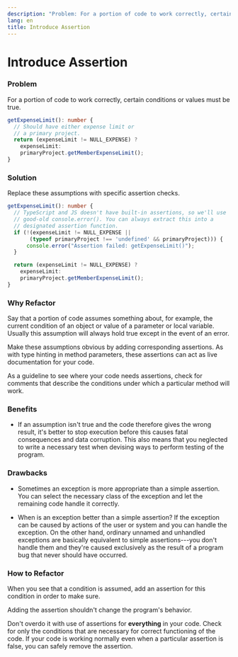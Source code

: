```yaml
---
description: "Problem: For a portion of code to work correctly, certain conditions or values must be true. Solution: Replace these assumptions with specific assertion checks."
lang: en
title: Introduce Assertion
---
```

# Introduce Assertion
### Problem

For a portion of code to work correctly, certain conditions or values
must be true.
```ts
getExpenseLimit(): number {
  // Should have either expense limit or
  // a primary project.
  return (expenseLimit != NULL_EXPENSE) ?
    expenseLimit:
    primaryProject.getMemberExpenseLimit();
}
```
### Solution

Replace these assumptions with specific assertion checks.
```ts
getExpenseLimit(): number {
  // TypeScript and JS doesn't have built-in assertions, so we'll use
  // good-old console.error(). You can always extract this into a
  // designated assertion function.
  if (!(expenseLimit != NULL_EXPENSE ||
       (typeof primaryProject !== 'undefined' && primaryProject))) {
      console.error("Assertion failed: getExpenseLimit()");
  }

  return (expenseLimit != NULL_EXPENSE) ?
    expenseLimit:
    primaryProject.getMemberExpenseLimit();
}
```

### Why Refactor

Say that a portion of code assumes something about, for example, the
current condition of an object or value of a parameter or local
variable. Usually this assumption will always hold true except in the
event of an error.

Make these assumptions obvious by adding corresponding assertions. As
with type hinting in method parameters, these assertions can act as live
documentation for your code.

As a guideline to see where your code needs assertions, check for
comments that describe the conditions under which a particular method
will work.

### Benefits

-   If an assumption isn't true and the code therefore gives the wrong
    result, it's better to stop execution before this causes fatal
    consequences and data corruption. This also means that you neglected
    to write a necessary test when devising ways to perform testing of
    the program.

### Drawbacks

-   Sometimes an exception is more appropriate than a simple assertion.
    You can select the necessary class of the exception and let the
    remaining code handle it correctly.

-   When is an exception better than a simple assertion? If the
    exception can be caused by actions of the user or system and you can
    handle the exception. On the other hand, ordinary unnamed and
    unhandled exceptions are basically equivalent to simple
    assertions---you don't handle them and they're caused exclusively as
    the result of a program bug that never should have occurred.

### How to Refactor

When you see that a condition is assumed, add an assertion for this
condition in order to make sure.

Adding the assertion shouldn't change the program's behavior.

Don't overdo it with use of assertions for **everything** in your code.
Check for only the conditions that are necessary for correct functioning
of the code. If your code is working normally even when a particular
assertion is false, you can safely remove the assertion.
